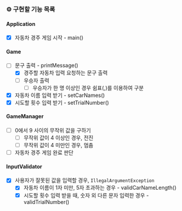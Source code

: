 ### ⚙️ 구현할 기능 목록

#### Application
- [x] 자동차 경주 게임 시작 - main()

#### Game
- [ ] 문구 출력 - printMessage()
  - [x] 경주할 자동차 입력 요청하는 문구 출력
  - [ ] 우승자 출력
    - [ ] 우승자가 한 명 이상인 경우 쉼표(,)를 이용하여 구분
- [x] 자동차 이름 입력 받기 - setCarNames()
- [x] 시도할 횟수 입력 받기 - setTrialNumber()

#### GameManager
- [ ] 0에서 9 사이의 무작위 값을 구하기
  - [ ] 무작위 값이 4 이상인 경우, 전진
  - [ ] 무작위 값이 4 미만인 경우, 멈춤
- [ ] 자동차 경주 게임 완료 판단

#### InputValidator
- [x] 사용자가 잘못된 값을 입력할 경우, `IllegalArgumentException`
    - [x] 자동차 이름이 1자 미만, 5자 초과하는 경우 - validCarNameLength()
    - [x] 시도할 횟수 입력 받을 때, 숫자 외 다른 문자 입력한 경우 - validTrialNumber()